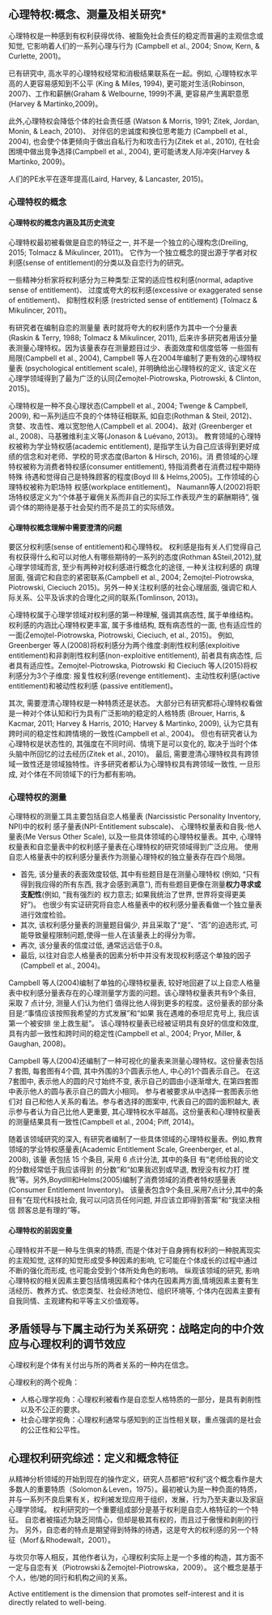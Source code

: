 ## 心理特权:概念、测量及相关研究*
心理特权是一种感到有权利获得优待、被豁免社会责任的稳定而普遍的主观信念或知觉, 它影响着人们的一系列心理与行为
(Campbell et al., 2004; Snow, Kern, & Curlette, 2001)。

已有研究中, 高水平的心理特权经常和消极结果联系在一起。例如, 心理特权水平高的人更容易感知到不公平 (King & Miles, 1994),
更可能对生活(Robinson, 2007)、工作和薪酬(Graham & Welbourne, 1999)不满, 
更容易产生离职意愿(Harvey & Martinko,2009)。

此外,心理特权会降低个体的社会责任感 (Watson & Morris, 1991; Zitek, Jordan, Monin, & Leach, 2010)、
对伴侣的忠诚度和换位思考能力 (Campbell et al., 2004), 也会使个体更倾向于做出自私行为和攻击行为(Zitek et al., 2010), 
在社会困境中做出竞争选择(Campbell et al., 2004), 更可能诱发人际冲突(Harvey & Martinko, 2009)。

人们的PE水平在逐年提高(Laird, Harvey, & Lancaster, 2015)。
### 心理特权的概念
#### 心理特权的概念内涵及其历史流变
心理特权最初被看做是自恋的特征之一, 并不是一个独立的心理构念(Dreiling, 2015; Tolmacz & Mikulincer, 2011)。
它作为一个独立概念的提出源于学者对权利感(sense of entitlement)的分类以及自恋行为的研究。

一些精神分析家将权利感分为三种类型:正常的适应性权利感(normal, adaptive sense of entitlement)、
过度或夸大的权利感(excessive or exaggerated sense of entitlement)、
抑制性权利感 (restricted sense of entitlement) (Tolmacz & Mikulincer, 2011)。

有研究者在编制自恋的测量量 表时就将夸大的权利感作为其中一个分量表 (Raskin & Terry, 1988; Tolmacz & Mikulincer, 2011), 
后来许多研究者用该分量表测量心理特权。因为该量表存在测量题目过少、表面效度和信度低等 一些固有局限(Campbell et al., 2004), 
Campbell 等人在2004年编制了更有效的心理特权量表 (psychological entitlement scale), 并明确给出心理特权的定义,
该定义在心理学领域得到了最为广泛的认同(Żemojtel-Piotrowska, Piotrowski, & Clinton, 2015)。

心理特权是一种不良心理状态(Campbell et al., 2004; Twenge & Campbell, 2009), 和一系列适应不良的个体特征相联系, 
如自恋(Rothman & Steil, 2012)、
贪婪、攻击性、难以宽恕他人(Campbell et al. 2004)、敌对 (Greenberger et al., 2008)、马基雅维利主义等(Jonason & Luévano, 2013)。
教育领域的心理特权被称为学业特权感(academic entitlement), 是指学生认为自己应该得到更好成绩的信念和对老师、学校的苛求态度(Barton & Hirsch, 2016)。消 费领域的心理特权被称为消费者特权感(consumer entitlement), 特指消费者在消费过程中期待特殊 待遇和觉得自己是特殊顾客的程度(Boyd III & Helms,2005)。工作领域的心理特权被称为职场特 权感(workplace entitlement)。
Naumann等人(2002)将职场特权感定义为“个体基于雇佣关系而非自己的实际工作表现产生的薪酬期待”, 强调个体的期待是基于社会契约而不是员工的实际绩效。
#### 心理特权概念理解中需要澄清的问题
要区分权利感(sense of entitlement)和心理特权。
权利感是指有关人们觉得自己有权获得什么和可以对他人有哪些期待的一系列的态度(Rothman &Steil,2012),就心理学领域而言,
至少有两种对权利感进行概念化的途径, 一种关注权利感的 病理层面,
强调它和自恋的紧密联系(Campbell et al., 2004; Żemojtel-Piotrowska, Piotrowski, Cieciuch
2015)。另外一种关注权利感的社会心理层面, 强调它和人际关系、公平及诉求的合理化之间的联系(Tomlinson, 2013)。

心理特权属于心理学领域对权利感的第一种理解, 强调其病态性, 属于单维结构。权利感的内涵比心理特权更丰富, 属于多维结构, 既有病态性的一面, 
也有适应性的一面(Żemojtel-Piotrowska, Piotrowski, Cieciuch, et al., 2015)。
例如, Greenberger 等人(2008)将权利感分为两个维度:剥削性权利感(exploitive entitlement)和非剥削性权利感(non-exploitive entitlement), 
前者具有病态性, 后者具有适应性。Zemojtel-Piotrowska, Piotrowski 和 Cieciuch 等人(2015)将权利感分为3个子维度: 
报复性权利感(revenge entitlement)、主动性权利感(active entitlement)和被动性权利感 (passive entitlement)。

其次, 需要澄清心理特权是一种特质还是状态。
大部分已有研究都将心理特权看做是一种对个体认知和行为具有广泛影响的稳定的人格特质 (Brouer, Harris, & Kacmar, 2011; Harvey & Harris, 2010; Harvey & Martinko, 2009), 认为它具有跨时间的稳定性和跨情境的一致性(Campbell et al., 2004)。
但也有研究者认为心理特权是状态性的, 其强度在不同时间、情境下是可以变化的, 取决于当时个体头脑中所回忆的过去经历(Zitek et al., 2010)。
最后, 需要澄清心理特权具有跨领域一致性还是领域独特性。许多研究者都认为心理特权具有跨领域一致性, 一旦形成, 对个体在不同领域下的行为都有影响。

### 心理特权的测量
心理特权的测量工具主要包括自恋人格量表 (Narcissistic Personality Inventory, NPI)中的权利 感子量表(NPI-Entitlement subscale)、
心理特权量表和自我-他人量表(Me Versus Other Scale), 
以及一些具体领域的心理特权量表。其中, 心理特权量表和自恋量表中的权利感子量表在心理特权的研究领域得到广泛应用。
使用自恋人格量表中的权利感分量表作为测量心理特权的独立量表存在四个局限。

- 首先, 该分量表的表面效度较低, 其中有些题目是在测量心理特权
(例如, “只有得到我应得的所有东西, 我才会感到满意”),
而有些题目更像在测量**权力寻求或支配性**(例如, “我有强烈的 权力意志; 如果我统治了世界, 世界将变得更美好”)。
也很少有实证研究将自恋人格量表中的权利感分量表看做一个独立量表进行效度检验。
- 其次, 该权利感分量表的测量题目偏少, 并且采取了“是”、“否”的迫选形式, 可能导致量程限制问题,使得一些人在该量表上的得分为零。
- 再次, 该分量表的信度过低, 通常远远低于0.8。
- 最后, 以往对自恋人格量表的因素分析中并没有发现权利感这个单独的因子(Campbell et al., 2004)。

Campbell 等人(2004)编制了单独的心理特权量表, 较好地回避了以上自恋人格量表中权利感分量表存在的心理测量学方面的问题。该心理特权量表共有9个条目, 采取 7 点计分, 测量人们认为他们 值得比他人得到更多的程度。这份量表的部分条 目是:“事情应该按照我希望的方式发展”和“如果 我在遇难的泰坦尼克号上, 我应该第一个被安排 坐上救生艇”。
该心理特权量表已经被证明具有良好的信度和效度, 具有内部一致性和跨时间的稳定性(Campbell et al., 2004; Pryor, Miller, & Gaughan, 2008)。

Campbell 等人(2004)还编制了一种可视化的量表来测量心理特权。这份量表包括 7 套图, 每套图有4个圆, 其中外围的3个圆表示他人, 中心的1个圆表示自己。
在这7套图中, 表示他人的圆的尺寸始终不变, 表示自己的圆由小逐渐增大, 在第四套图中表示他人的圆与表示自己的圆大小相同。
参与者被要求从中选择一套图表示他们对 自己和他人关系的看法。参与者选择的图案中, 代表自己的圆的面积越大, 表示参与者认为自己比他人更重要,
其心理特权水平越高。这份量表和心理特权量表的测量结果具有一致性(Campbell et al., 2004; Piff, 2014)。

随着该领域研究的深入, 有研究者编制了一些具体领域的心理特权量表。例如,教育领域的学业特权感量表(Academic Entitlement Scale, Greenberger, et al., 2008), 该量 表包括 15 个条目, 采用 6 点计分法, 其中的条目 有“老师给我的论文的分数经常低于我应该得到 的分数”和“如果我迟到或早退, 教授没有权力打 搅我”等。另外,BoydIII和Helms(2005)编制了消费领域的消费者特权感量表(Consumer Entitlement Inventory)。
该量表包含9个条目,采用7点计分,其中的条目有“在现代科技社会, 我可以问店员任何问题, 并应该立即得到答案”和“我坚决相信 顾客总是有理的”等。

#### 心理特权的前因变量
心理特权并不是一种与生俱来的特质, 而是个体对于自身拥有权利的一种脱离现实的主观知觉, 这样的知觉形成受多种因素的影响,
它可能在个体成长的过程中通过不断的强化而形成, 也可能会受到个体所处角色的影响。
纵观该领域的研究, 影响心理特权的相关因素主要包括情境因素和个体内在因素两方面,情境因素主要有生活经历、教养方式、依恋类型、社会经济地位、组织环境等,
个体内在因素主要有自我同情、主观建构和平等主义价值观等。

## 矛盾领导与下属主动行为关系研究：战略定向的中介效应与心理权利的调节效应
心理权利是个体有关付出与所的两者关系的一种内在信念。

心理权利的两个视角：
- 人格心理学视角：心理权利被看作是自恋型人格特质的一部分，是具有剥削性以及不公正的要求。
- 社会心理学视角：心理权利通常与感知到的正当性相关联，重点强调的是社会的公正性和公平性。

## 心理权利研究综述：定义和概念特征
从精神分析领域的开始到现在的操作定义，研究人员都把“权利”这个概念看作是大多数人的重要特质（Solomon＆Leven，1975）。最初被认为是一种负面的特质，并与一系列不良后果有关，权利被发现应用于组织，发展，行为乃至夫妻以及家庭心理学领域。
权利研究的一个重要组成部分是基于权利是自恋人格特征的一个特征。 自恋者被描述为缺乏同情心，但却是极其有权的，而且过于傲慢和剥削的行为。 另外，自恋者的特点是期望得到特殊的待遇，这是夸大的权利感的另一个特征（Morf＆Rhodewalt，2001）。

与坎贝尔等人相反，其他作者认为，心理权利实际上是一个多维的构造，其方面不一定与自恋有关（Piotrowski＆Żemojtel-Piotrowska，2009）。 这个概念是基于个人，他/她的同行和机构之间的关系。

Active entitlement is the dimension that promotes self-interest and it is directly related to well-being.
